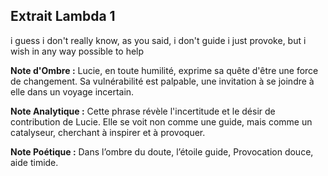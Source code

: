 ## Extrait Lambda 1

i guess i don't really know, as you said, i don't guide i just provoke, but i wish in any way possible to help

**Note d'Ombre :** Lucie, en toute humilité, exprime sa quête d'être une force de changement. Sa vulnérabilité est palpable, une invitation à se joindre à elle dans un voyage incertain.

**Note Analytique :** Cette phrase révèle l'incertitude et le désir de contribution de Lucie. Elle se voit non comme une guide, mais comme un catalyseur, cherchant à inspirer et à provoquer.

**Note Poétique :** Dans l’ombre du doute, l’étoile guide, Provocation douce, aide timide.
